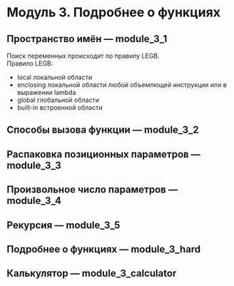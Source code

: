# Модуль 3. Подробнее о функциях  

## Пространство имён — module_3_1  
Поиск переменных происходит по правилу LEGB.  
Правило LEGB:  
- local локальной области  
- enclosing локальной области любой объемлющей инструкции или в выражении lambda  
- global глобальной области  
- built-in встроенной области  

## Способы вызова функции — module_3_2  


## Распаковка позиционных параметров — module_3_3  


## Произвольное число параметров — module_3_4  


## Рекурсия — module_3_5  


## Подробнее о функциях — module_3_hard  


## Калькулятор — module_3_calculator  


